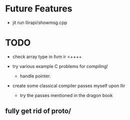 # Future Features
- jit run llirapi/showmsg.cpp

# TODO
- check array type in llvm ir <++++
- try various example C problems for compiling!
  - handle pointer.

- create some classical compiler passes myself upon llir 
  - try the passes mentioned in the dragon book

## fully get rid of proto/
